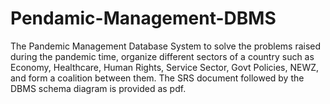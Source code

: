 # Pendamic-Management-DBMS
The Pandemic Management Database System to solve the problems raised during the pandemic time, organize different sectors of a country such as Economy, Healthcare, Human Rights, Service Sector, Govt Policies, NEWZ, and form a coalition between them.
The SRS document followed by the DBMS schema diagram is provided as pdf.
